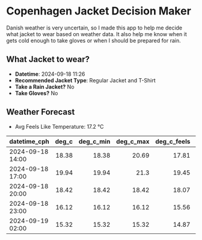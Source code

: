 
# Copenhagen Jacket Decision Maker

Danish weather is very uncertain, so I made this app to help me decide what jacket to wear based on weather data. 
It also help me know when it gets cold enough to take gloves or when I should be prepared for rain.

## What Jacket to wear?

- **Datetime**: 2024-09-18 11:26
- **Recommended Jacket Type**: Regular Jacket and T-Shirt
- **Take a Rain Jacket?** No
- **Take Gloves?** No

## Weather Forecast
- Avg Feels Like Temperature: 17.2 °C

| datetime_cph     |   deg_c |   deg_c_min |   deg_c_max |   deg_c_feels | weather   | wind   | rain   |
|:-----------------|--------:|------------:|------------:|--------------:|:----------|:-------|:-------|
| 2024-09-18 14:00 |   18.38 |       18.38 |       20.69 |         17.81 | Clear     | Low    | None   |
| 2024-09-18 17:00 |   19.94 |       19.94 |       21.3  |         19.45 | Clear     | Low    | None   |
| 2024-09-18 20:00 |   18.42 |       18.42 |       18.42 |         18.07 | Clouds    | Low    | None   |
| 2024-09-18 23:00 |   16.12 |       16.12 |       16.12 |         15.56 | Clouds    | Low    | None   |
| 2024-09-19 02:00 |   15.32 |       15.32 |       15.32 |         14.87 | Clouds    | Low    | None   |
        